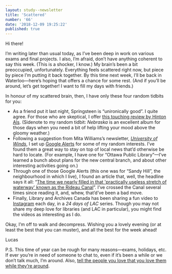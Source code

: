 ```yaml
---
layout: study--newsletter
title: 'Scattered'
number: '66'
date: '2018-12-09 19:25:22'
published: true
---
```


Hi there!

I’m writing later than usual today, as I’ve been deep in work on various exams and final projects. I also, I’m afraid, don’t have anything coherent to say this week. (This is a shocker, I know.) My brain’s been a bit preoccupied, unfortunately. Everything feels scattered right now, but piece by piece I’m putting it back together. By this time next week, I’ll be back in Waterloo—here’s hoping that offers a chance for some rest. (And if you’ll be around, let’s get together! I want to fill my days with friends.)

In honour of my scattered brain, then, I have only these four random tidbits for you:

* As a friend put it last night, Springsteen is “unironically good”. I quite agree. For those who are skeptical, I offer [this touching review by Hinton Als](https://www.newyorker.com/magazine/2017/10/30/springsteen-on-broadway-legends-from-a-life-story). (Sidenote to my random tidbit: *Nebraska* is an excellent album for those days when you need a bit of help lifting your mood above the gloomy weather.)
* Following a suggestion from Mita Williams’s newsletter, [*University of Winds*](https://tinyletter.com/UniversityofWinds), I set up [Google Alerts](https://www.google.ca/alerts) for some of my random interests. I’ve found them a great way to stay on top of local news that’d otherwise be hard to locate. (For example, I have one for “Ottawa Public Library”—I’ve learned a bunch about plans for the new central branch, and about other interesting activities going on.)
* Through one of those Google Alerts (this one was for “Sandy Hill”, the neighbourhood in which I live), I found an article that, well, the headline says it all: “[The time we nearly filled in that 'practically useless stretch of waterway' known as the Rideau Canal](https://ottawacitizen.com/news/local-news/the-time-we-nearly-filled-in-that-practically-useless-stretch-of-waterway-known-as-the-rideau-canal)”. I’ve crossed the Canal several times since reading it, and, whew, that’d’ve been a bad move.
* Finally, Library and Archives Canada has been sharing a fun video to [Instagram](https://www.instagram.com/libraryarchives/) each day, in a *24 days of LAC* series. Though you may not share my deep love for libraries (and LAC in particular), you might find the videos as interesting as I do.

Okay, I’m off to walk and decompress. Wishing you a lovely evening (or at least the best that you can muster), and all the best for the week ahead!

Lucas

P.S. This time of year can be rough for many reasons—exams, holidays, etc. If ever you’re in need of someone to chat to, even if it’s been a while or we don’t talk much, I’m around. Also, [tell the people you love that you love them while they’re around](https://twitter.com/latimes/status/1071475245767307264).
